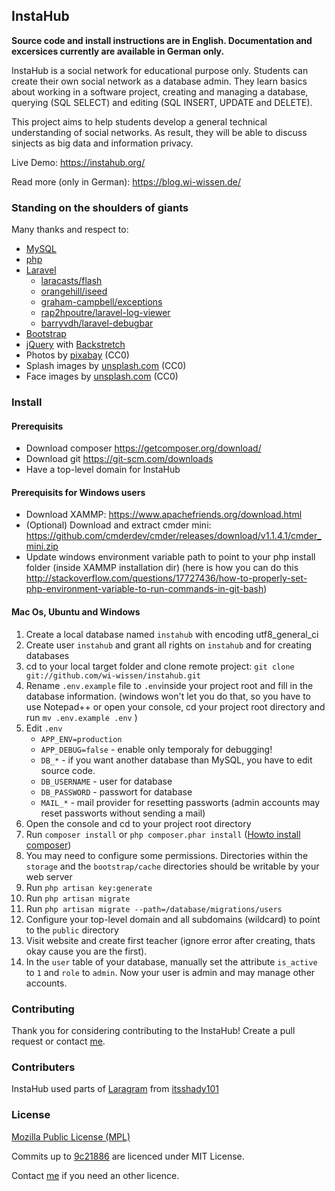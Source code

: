 ## InstaHub

**Source code and install instructions are in English. Documentation and excersices currently are available in German only.**

InstaHub is a social network for educational purpose only. Students can create their own social network as a database admin. They learn basics about working in a software project, creating and managing a database, querying (SQL SELECT) and editing (SQL INSERT, UPDATE and DELETE).

This project aims to help students develop a general technical understanding of social networks. As result, they will be able to discuss sinjects as big data and information privacy.

Live Demo: https://instahub.org/

Read more (only in German): https://blog.wi-wissen.de/

### Standing on the shoulders of giants

Many thanks and respect to:

- [MySQL](https://www.mysql.com/)
- [php](http://php.net/)
- [Laravel](https://laravel.com/)
	- [laracasts/flash](https://github.com/laracasts/flash)
    - [orangehill/iseed](https://github.com/orangehill/iseed)
    - [graham-campbell/exceptions](https://github.com/graham-campbell/exceptions)
	- [rap2hpoutre/laravel-log-viewer](https://github.com/rap2hpoutre/laravel-log-viewer)
	- [barryvdh/laravel-debugbar](https://github.com/barryvdh/laravel-debugbar)
- [Bootstrap](http://bootstrap.com/)
- [jQuery](https://jquery.com/) with [Backstretch](https://github.com/jquery-backstretch/jquery-backstretch)
- Photos by [pixabay](https://pixabay.com/) (CC0)
- Splash images by [unsplash.com](https://unsplash.com/) (CC0)
- Face images by [unsplash.com](https://unsplash.com/) (CC0)

### Install

#### Prerequisits 

- Download composer https://getcomposer.org/download/
- Download git https://git-scm.com/downloads
- Have a top-level domain for InstaHub

#### Prerequisits for Windows users

- Download XAMMP: https://www.apachefriends.org/download.html
- (Optional) Download and extract cmder mini: https://github.com/cmderdev/cmder/releases/download/v1.1.4.1/cmder_mini.zip
- Update windows environment variable path to point to your php install folder (inside XAMMP installation dir) (here is how you can do this http://stackoverflow.com/questions/17727436/how-to-properly-set-php-environment-variable-to-run-commands-in-git-bash)

#### Mac Os, Ubuntu and Windows

1. Create a local database named `instahub`  with encoding utf8_general_ci 
2. Create user `instahub` and grant all rights on `instahub` and for creating databases
3. cd to your local target folder and clone remote project: `git clone git://github.com/wi-wissen/instahub.git`
4. Rename `.env.example` file to `.env`inside your project root and fill in the database information.
  (windows won't let you do that, so you have to use Notepad++ or open your console, cd your project root directory and run `mv .env.example .env` )
5. Edit `.env`
    - `APP_ENV=production`
    - `APP_DEBUG=false` - enable only temporaly for debugging!
    -  `DB_*` - if you want another database than MySQL, you have to edit source code.
    - `DB_USERNAME` - user for database
    - `DB_PASSWORD` - passwort for database
    - `MAIL_*` - mail provider for resetting passworts (admin accounts may reset passworts without sending a mail)
6. Open the console and cd to your project root directory
7. Run `composer install` or ```php composer.phar install``` ([Howto install composer](https://getcomposer.org/download/))
8.  You may need to configure some permissions. Directories within the `storage` and the `bootstrap/cache` directories should be writable by your web server 
9. Run `php artisan key:generate` 
10. Run `php artisan migrate`
11. Run `php artisan migrate --path=/database/migrations/users`
12. Configure your top-level domain and all subdomains (wildcard) to point to the `public` directory 
13. Visit website and create first teacher (ignore error after creating, thats okay cause you are the first).
14. In the `user` table of your database, manually set the attribute  `is_active` to `1` and `role` to `admin`. Now your user is admin and may manage other accounts.

### Contributing
Thank you for considering contributing to the InstaHub! Create a pull request or contact [me](https://wi-wissen.de/contact.php).

### Contributers
InstaHub used parts of [Laragram](https://github.com/itsshady101/Laragram) from [itsshady101](https://github.com/itsshady101) 

### License
[Mozilla Public License (MPL)](https://www.mozilla.org/en-US/MPL/1.1/)

Commits up to [9c21886](https://github.com/wi-wissen/InstaHub/commit/9c21886f1a578bd991fa4ad5d02c2d7033413a34) are licenced under MIT License. 

Contact [me](https://wi-wissen.de/contact.php) if you need an other licence. 
